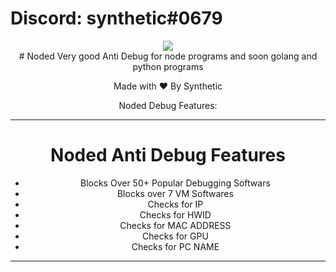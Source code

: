 # Discord: synthetic#0679
<div align="center">
    <img src="https://cdn.discordapp.com/attachments/1083214339638571040/1086678687476371588/IMG_6299.gif">
<div>
# Noded
Very good Anti Debug for node programs and soon golang and python programs 

Made with ❤️ By Synthetic

Noded Debug Features:

------------   
# Noded Anti Debug Features
- Blocks Over 50+ Popular Debugging Softwars 
- Blocks over 7 VM Softwares 
- Checks for IP
- Checks for HWID
- Checks for MAC ADDRESS
- Checks for GPU
- Checks for PC NAME

------------                         
                                          
                                    

